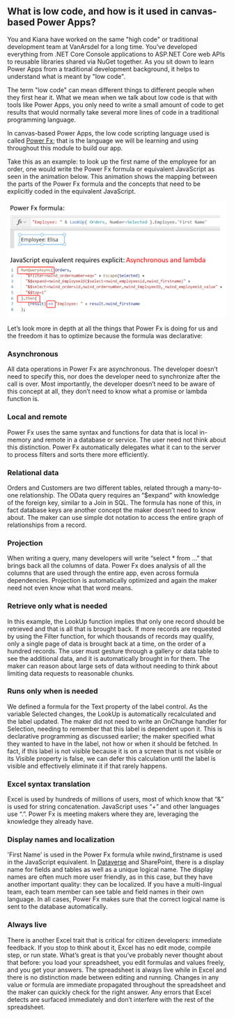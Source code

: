 ## What is low code, and how is it used in canvas-based Power Apps?

You and Kiana have worked on the same "high code" or traditional development team at VanArsdel for a long time. You've developed everything from .NET Core Console applications to ASP.NET Core web APIs to reusable libraries shared via NuGet together. As you sit down to learn Power Apps from a traditional development background, it helps to understand what is meant by "low code".

The term "low code" can mean different things to different people when they first hear it. What we mean when we talk about low code is that with tools like Power Apps, you only need to write a small amount of code to get results that would normally take several more lines of code in a traditional programming language.

In canvas-based Power Apps, the low code scripting language used is called [Power Fx](/power-platform/power-fx/overview/?azure-portal=true); that is the language we will be learning and using throughout this module to build our app.

Take this as an example: to look up the first name of the employee for an order, one would write the Power Fx formula or equivalent JavaScript as seen in the animation below. This animation shows the mapping between the parts of the Power Fx formula and the concepts that need to be explicitly coded in the equivalent JavaScript.

![Power Fx and JavaScript comparison](../media/powerfx-vs-javascript-example.gif)

Let’s look more in depth at all the things that Power Fx is doing for us and the freedom it has to optimize because the formula was declarative:

### Asynchronous

All data operations in Power Fx are asynchronous. The developer doesn’t need to specify this, nor does the developer need to synchronize after the call is over. Most importantly, the developer doesn’t need to be aware of this concept at all, they don’t need to know what a promise or lambda function is.

### Local and remote

Power Fx uses the same syntax and functions for data that is local in-memory and remote in a database or service. The user need not think about this distinction. Power Fx automatically delegates what it can to the server to process filters and sorts there more efficiently.

### Relational data

Orders and Customers are two different tables, related through a many-to-one relationship. The OData query requires an “$expand” with knowledge of the foreign key, similar to a Join in SQL. The formula has none of this, in fact database keys are another concept the maker doesn’t need to know about. The maker can use simple dot notation to access the entire graph of relationships from a record.

### Projection

When writing a query, many developers will write “select * from …” that brings back all the columns of data. Power Fx does analysis of all the columns that are used through the entire app, even across formula dependencies. Projection is automatically optimized and again the maker need not even know what that word means.

### Retrieve only what is needed

In this example, the LookUp function implies that only one record should be retrieved and that is all that is brought back. If more records are requested by using the Filter function, for which thousands of records may qualify, only a single page of data is brought back at a time, on the order of a hundred records. The user must gesture through a gallery or data table to see the additional data, and it is automatically brought in for them. The maker can reason about large sets of data without needing to think about limiting data requests to reasonable chunks.

### Runs only when is needed

We defined a formula for the Text property of the label control. As the variable Selected changes, the LookUp is automatically recalculated and the label updated. The maker did not need to write an OnChange handler for Selection, needing to remember that this label is dependent upon it. This is declarative programming as discussed earlier; the maker specified what they wanted to have in the label, not how or when it should be fetched. In fact, if this label is not visible because it is on a screen that is not visible or its Visible property is false, we can defer this calculation until the label is visible and effectively eliminate it if that rarely happens.

### Excel syntax translation

Excel is used by hundreds of millions of users, most of which know that “&” is used for string concatenation. JavaScript uses “+” and other languages use “.”. Power Fx is meeting makers where they are, leveraging the knowledge they already have.

### Display names and localization

'First Name' is used in the Power Fx formula while nwind_firstname is used in the JavaScript equivalent. In [Dataverse](/powerapps/maker/data-platform/?azure-portal=true) and SharePoint, there is a display name for fields and tables as well as a unique logical name. The display names are often much more user friendly, as in this case, but they have another important quality: they can be localized. If you have a multi-lingual team, each team member can see table and field names in their own language. In all cases, Power Fx makes sure that the correct logical name is sent to the database automatically.

### Always live

There is another Excel trait that is critical for citizen developers: immediate feedback. If you stop to think about it, Excel has no edit mode, compile step, or run state. What’s great is that you’ve probably never thought about that before: you load your spreadsheet, you edit formulas and values freely, and you get your answers. The spreadsheet is always live while in Excel and there is no distinction made between editing and running. Changes in any value or formula are immediate propagated throughout the spreadsheet and the maker can quickly check for the right answer. Any errors that Excel detects are surfaced immediately and don’t interfere with the rest of the spreadsheet.